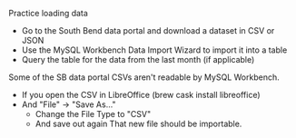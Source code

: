 
Practice loading data

* Go to the South Bend data portal and download a dataset in CSV or JSON
* Use the MySQL Workbench Data Import Wizard to import it into a table
* Query the table for the data from the last month (if applicable)

Some of the SB data portal CSVs aren't readable by MySQL Workbench.
- If you open the CSV in LibreOffice (brew cask install libreoffice)
- And "File" -> "Save As..."
    - Change the File Type to "CSV"
    - And save out again
That new file should be importable.